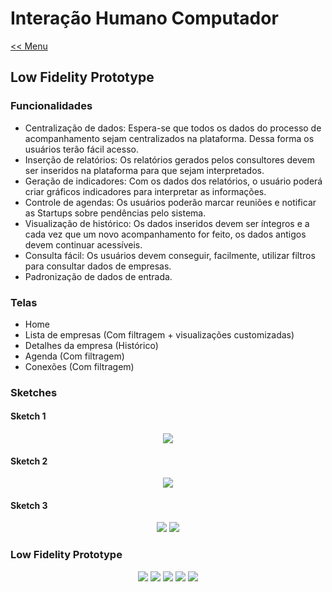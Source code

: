 ﻿# Interação Humano Computador
[<< Menu](../README.md)

## **Low Fidelity Prototype**

### **Funcionalidades**

* Centralização de dados: Espera-se que todos os dados do processo de acompanhamento sejam centralizados na plataforma. Dessa forma os usuários terão fácil acesso.
* Inserção de relatórios: Os relatórios gerados pelos consultores devem ser inseridos na plataforma para que sejam interpretados.
* Geração de indicadores: Com os dados dos relatórios, o usuário poderá criar gráficos indicadores para interpretar as informações.
* Controle de agendas: Os usuários poderão marcar reuniões e notificar as Startups sobre pendências pelo sistema.
* Visualização de histórico: Os dados inseridos devem ser íntegros e a cada vez que um novo acompanhamento for feito, os dados antigos devem continuar acessíveis.
* Consulta fácil: Os usuários devem conseguir, facilmente, utilizar filtros para consultar dados de empresas.
* Padronização de dados de entrada.

### **Telas**
* Home
* Lista de empresas (Com filtragem + visualizações customizadas)
* Detalhes da empresa (Histórico)
* Agenda (Com filtragem)
* Conexões (Com filtragem)

### **Sketches**
#### **Sketch 1**
<p align="center">
  <img src="./img/lofi-prototype/sketch_1_1.png"/>
</p>

#### **Sketch 2**
<p align="center">
  <img src="./img/lofi-prototype/sketch_2_1.png"/>
</p>

#### **Sketch 3**
<p align="center">
  <img src="./img/lofi-prototype/sketch_3_1.png"/>
  <img src="./img/lofi-prototype/sketch_3_2.png"/>
</p>

### **Low Fidelity Prototype**
<p align="center">
  <img src="./img/lofi-prototype/lofi_1.png"/>
  <img src="./img/lofi-prototype/lofi_2.png"/>
  <img src="./img/lofi-prototype/lofi_3.png"/>
  <img src="./img/lofi-prototype/lofi_4.png"/>
  <img src="./img/lofi-prototype/lofi_5.png"/>
</p>
